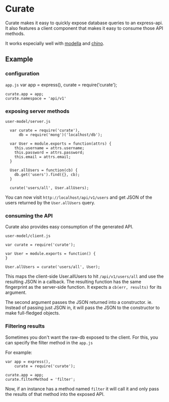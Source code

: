 # Curate

Curate makes it easy to quickly expose database queries to an express-api. It
also features a client component that makes it easy to consume those API
methods.


It works especially well with [modella](http://github.com/modella/modella) and
[chino](http://github.com/rschmukler/chino).

## Example


### configuration

`app.js`
    var app = express(),
        curate = require('curate');

    curate.app = app;
    curate.namespace = 'api/v1'


### exposing server methods

`user-model/server.js`

      var curate = require('curate'),
          db = require('mong')('localhost/db');

      var User = module.exports = function(attrs) {
        this.username = attrs.username;
        this.password = attrs.password;
        this.email = attrs.email;
      }

      User.allUsers = function(cb) {
        db.get('users').find({}, cb);
      }

      curate('users/all', User.allUsers);

You can now visit `http://localhost/api/v1/users` and get JSON of the users
returned by the `User.allUsers` query.

### consuming the API

Curate also provides easy consumption of the generated API.

`user-model/client.js`

    var curate = require('curate');

    var User = module.exports = function() {
    }

    User.allUsers = curate('users/all', User);


This maps the client-side User.allUsers to hit `/api/v1/users/all` and use the
resulting JSON in a callback. The resulting function has the same fingerprint as
the server-side function. It expects a `cb(err, results)` for its argument.

The second argument passes the JSON returned into a constructor. ie. Instead of
passing just JSON in, it will pass the JSON to the constructor to make
full-fledged objects.


### Filtering results

Sometimes you don't want the raw-db exposed to the client. For this, you can
specify the filter method in the `app.js`

For example:

    var app = express(),
        curate = require('curate');

    curate.app = app;
    curate.filterMethod = 'filter';

Now, if an instance has a method named `filter` it will call it and only pass
the results of that method into the exposed API.

